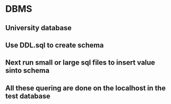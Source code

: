 # DBMS
## University database
## Use DDL.sql to create schema
## Next run small or large sql files to insert value sinto schema
## All these quering are done on the localhost in the test database  
